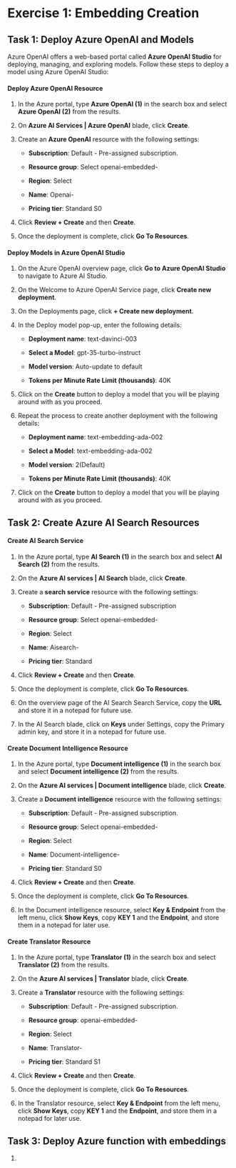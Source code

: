 # Exercise 1: Embedding Creation

## Task 1: Deploy Azure OpenAI and Models

Azure OpenAI offers a web-based portal called **Azure OpenAI Studio** for deploying, managing, and exploring models. Follow these steps to deploy a model using Azure OpenAI Studio:

#### Deploy Azure OpenAI Resource

1. In the Azure portal, type **Azure OpenAI (1)** in the search box and select **Azure OpenAI (2)** from the results.

1. On **Azure AI Services | Azure OpenAI** blade, click **Create**.

   
1. Create an **Azure OpenAI** resource with the following settings:
   
    - **Subscription**: Default - Pre-assigned subscription.
    
    - **Resource group**: Select openai-embedded-<inject key="Deployment ID" enableCopy="false"></inject>
    
    - **Region**: Select **<inject key="Region" enableCopy="false" />**
    
    - **Name**: Openai-<inject key="Deployment ID" enableCopy="false"></inject>
    
    - **Pricing tier**: Standard S0
  
1. Click **Review + Create** and then **Create**.
     

1. Once the deployment is complete, click **Go To Resources**.    


#### Deploy Models in Azure OpenAI Studio

1. On the Azure OpenAI overview page, click **Go to Azure OpenAI Studio** to navigate to Azure AI Studio.



1. On the Welcome to Azure OpenAI Service page, click **Create new deployment**.

   

1. On the Deployments page, click **+ Create new deployment**.

   

1. In the Deploy model pop-up, enter the following details:
    
    - **Deployment name**: text-davinci-003

    - **Select a Model**: gpt-35-turbo-instruct
    
    - **Model version**: Auto-update to default
    
    - **Tokens per Minute Rate Limit (thousands)**: 40K

      
1. Click on the **Create** button to deploy a model that you will be playing around with as you proceed.

1. Repeat the process to create another deployment with the following details:   

    - **Deployment name**: text-embedding-ada-002

    - **Select a Model**: text-embedding-ada-002
    
    - **Model version**: 2(Default)
    
    - **Tokens per Minute Rate Limit (thousands)**: 40K
  

1. Click on the **Create** button to deploy a model that you will be playing around with as you proceed.


## Task 2: Create Azure AI Search Resources

#### Create AI Search Service

1. In the Azure portal, type **AI Search (1)** in the search box and select **AI Search (2)** from the results.


1. On the **Azure AI services | AI Search** blade, click **Create**.

   
1. Create a **search service** resource with the following settings:
   
    - **Subscription**: Default - Pre-assigned subscription
    
    - **Resource group**: Select openai-embedded-<inject key="Deployment ID" enableCopy="false"></inject>
    
    - **Region**: Select <inject key="Region" enableCopy="false" />
    
    - **Name**: Aisearch-<inject key="Deployment ID" enableCopy="false"></inject>
    
    - **Pricing tier**: Standard


1. Click **Review + Create** and then **Create**.
     

1. Once the deployment is complete, click **Go To Resources**.

1. On the overview page of the AI Search Search Service, copy the **URL** and store it in a notepad for future use.

1. In the AI Search blade, click on **Keys** under Settings, copy the Primary admin key, and store it in a notepad for future use.


    
#### Create Document Intelligence Resource

1. In the Azure portal, type **Document intelligence (1)** in the search box and select **Document intelligence (2)** from the results.


1. On the **Azure AI services | Document intelligence** blade, click **Create**.

    

1. Create a **Document intelligence** resource with the following settings:
   
    - **Subscription**: Default - Pre-assigned subscription.
    
    - **Resource group**: Select openai-embedded-<inject key="Deployment ID" enableCopy="false"></inject>
    
    - **Region**: Select <inject key="Region" enableCopy="false" />
    
    - **Name**: Document-intelligence-<inject key="Deployment ID" enableCopy="false"></inject>
    
    - **Pricing tier**: Standard S0
    
    
1. Click **Review + Create** and then **Create**.

1. Once the deployment is complete, click **Go To Resources**.

1. In the Document intelligence resource, select **Key & Endpoint** from the left menu, click **Show Keys**, copy **KEY 1** and the **Endpoint**, and store them in a notepad for later use.

#### Create Translator Resource

1. In the Azure portal, type **Translator (1)** in the search box and select **Translator (2)** from the results.


1. On the **Azure AI services | Translator** blade, click **Create**.

    

1. Create a **Translator** resource with the following settings:
   
    - **Subscription**: Default - Pre-assigned subscription.
    
    - **Resource group**: openai-embedded-<inject key="Deployment ID" enableCopy="false"></inject>
    
    - **Region**: Select <inject key="Region" enableCopy="false" />
    
    - **Name**: Translator-<inject key="Deployment ID" enableCopy="false"></inject>
    
    - **Pricing tier**: Standard S1
    
    
4. Click **Review + Create** and then **Create**.

5. Once the deployment is complete, click **Go To Resources**.

6. In the Translator resource, select **Key & Endpoint** from the left menu, click **Show Keys**, copy **KEY 1** and the **Endpoint**, and store them in a notepad for later use.

## Task 3: Deploy Azure function with embeddings

1. 